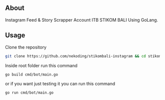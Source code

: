 ## About

Instagram Feed & Story Scrapper Account ITB STIKOM BALI Using GoLang.

## Usage

Clone the repository

```sh
git clone https://github.com/nekoding/stikombali-instagram && cd stikombali-instagram
```

Inside root folder run this command

```sh
go build cmd/bot/main.go
```

or if you want just testing it you can run this command

```sh
go run cmd/bot/main.go
```
